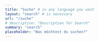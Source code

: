 ```yaml
---
title: "Suche" # in any language you want
layout: "search" # is necessary
url: "/suche"
# description: "Description for Search"
summary: "search"
placeholder: "Was möchtest du suchen?"
---
```

